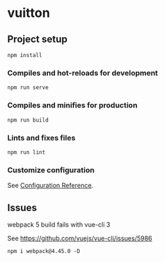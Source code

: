 # vuitton

## Project setup

```
npm install
```

### Compiles and hot-reloads for development

```
npm run serve
```

### Compiles and minifies for production

```
npm run build
```

### Lints and fixes files

```
npm run lint
```

### Customize configuration

See [Configuration Reference](https://cli.vuejs.org/config/).

## Issues
webpack 5 build fails with vue-cli 3

See https://github.com/vuejs/vue-cli/issues/5986

````
npm i webpack@4.45.0 -D
````